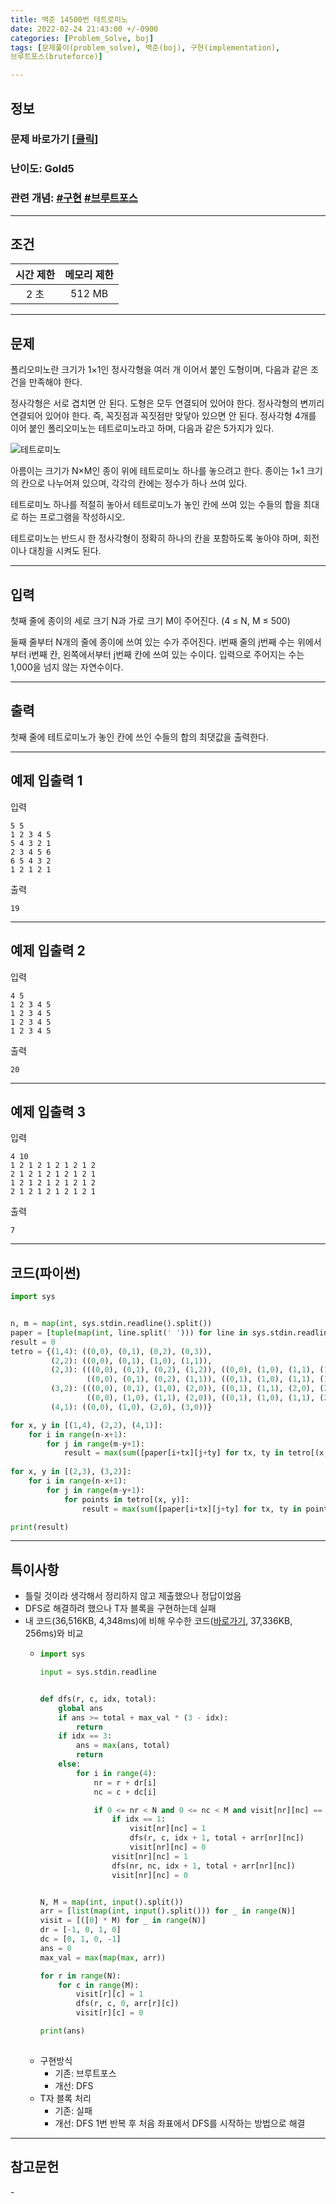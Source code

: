 ```yaml
---
title: 백준 14500번 테트로미노
date: 2022-02-24 21:43:00 +/-0900
categories: [Problem_Solve, boj]
tags: [문제풀이(problem_solve), 백준(boj), 구현(implementation), 
브루트포스(bruteforce)]

---
```

## 정보
### 문제 바로가기 [[클릭](https://www.acmicpc.net/problem/14500)]
### 난이도: Gold5
### 관련 개념: [#구현](https://www.acmicpc.net/problemset?sort=ac_desc&algo=102) [#브루트포스](https://www.acmicpc.net/problemset?sort=ac_desc&algo=125)

---
## 조건

시간 제한|메모리 제한
:---:|:---:
2 초|512 MB

---
## 문제
폴리오미노란 크기가 1×1인 정사각형을 여러 개 이어서 붙인 도형이며, 다음과 같은 조건을 만족해야 한다.

정사각형은 서로 겹치면 안 된다.
도형은 모두 연결되어 있어야 한다.
정사각형의 변끼리 연결되어 있어야 한다. 즉, 꼭짓점과 꼭짓점만 맞닿아 있으면 안 된다.
정사각형 4개를 이어 붙인 폴리오미노는 테트로미노라고 하며, 다음과 같은 5가지가 있다.

![테트로미노](/assets/img/problem_solve/0027/0027_problem.png)

아름이는 크기가 N×M인 종이 위에 테트로미노 하나를 놓으려고 한다. 종이는 1×1 크기의 칸으로 나누어져 있으며, 각각의 칸에는 정수가 하나 쓰여 있다.

테트로미노 하나를 적절히 놓아서 테트로미노가 놓인 칸에 쓰여 있는 수들의 합을 최대로 하는 프로그램을 작성하시오.

테트로미노는 반드시 한 정사각형이 정확히 하나의 칸을 포함하도록 놓아야 하며, 회전이나 대칭을 시켜도 된다.

---
## 입력
첫째 줄에 종이의 세로 크기 N과 가로 크기 M이 주어진다. (4 ≤ N, M ≤ 500)

둘째 줄부터 N개의 줄에 종이에 쓰여 있는 수가 주어진다. i번째 줄의 j번째 수는 위에서부터 i번째 칸, 왼쪽에서부터 j번째 칸에 쓰여 있는 수이다. 입력으로 주어지는 수는 1,000을 넘지 않는 자연수이다.

---
## 출력
첫째 줄에 테트로미노가 놓인 칸에 쓰인 수들의 합의 최댓값을 출력한다.

---
## 예제 입출력 1
입력
```
5 5
1 2 3 4 5
5 4 3 2 1
2 3 4 5 6
6 5 4 3 2
1 2 1 2 1
```

출력
```
19
```

---
## 예제 입출력 2
입력
```
4 5
1 2 3 4 5
1 2 3 4 5
1 2 3 4 5
1 2 3 4 5
```

출력
```
20
```

---
## 예제 입출력 3
입력
```
4 10
1 2 1 2 1 2 1 2 1 2
2 1 2 1 2 1 2 1 2 1
1 2 1 2 1 2 1 2 1 2
2 1 2 1 2 1 2 1 2 1
```

출력
```
7
```

---
## 코드(파이썬)
```python
import sys


n, m = map(int, sys.stdin.readline().split())
paper = [tuple(map(int, line.split(' '))) for line in sys.stdin.readlines()]
result = 0
tetro = {(1,4): ((0,0), (0,1), (0,2), (0,3)),
         (2,2): ((0,0), (0,1), (1,0), (1,1)),
         (2,3): (((0,0), (0,1), (0,2), (1,2)), ((0,0), (1,0), (1,1), (1,2)), ((0,0), (0,1), (0,2), (1,0)), ((0,2), (1,0), (1,1), (1,2)),
                 ((0,0), (0,1), (0,2), (1,1)), ((0,1), (1,0), (1,1), (1,2)), ((0,1), (0,2), (1,0), (1,1)), ((0,0), (0,1), (1,1), (1,2))),
         (3,2): (((0,0), (0,1), (1,0), (2,0)), ((0,1), (1,1), (2,0), (2,1)), ((0,0), (0,1), (1,1), (2,1)), ((0,0), (1,0), (2,0), (2,1)),
                 ((0,0), (1,0), (1,1), (2,0)), ((0,1), (1,0), (1,1), (2,1)), ((0,1), (1,0), (1,1), (2,0)), ((0,0), (1,0), (1,1), (2,1))),
         (4,1): ((0,0), (1,0), (2,0), (3,0))}

for x, y in [(1,4), (2,2), (4,1)]:
    for i in range(n-x+1):
        for j in range(m-y+1):
            result = max(sum([paper[i+tx][j+ty] for tx, ty in tetro[(x, y)]]), result)
    
for x, y in [(2,3), (3,2)]:
    for i in range(n-x+1):
        for j in range(m-y+1):
            for points in tetro[(x, y)]:
                result = max(sum([paper[i+tx][j+ty] for tx, ty in points]), result)

print(result)

```

---
## 특이사항
- 틀릴 것이라 생각해서 정리하지 않고 제출했으나 정답이었음
- DFS로 해결하려 했으나 T자 블록을 구현하는데 실패
- 내 코드(36,516KB, 4,348ms)에 비해 우수한 코드([바로가기](https://www.acmicpc.net/source/39452173), 37,336KB, 256ms)와 비교
  - ```python
    import sys

    input = sys.stdin.readline


    def dfs(r, c, idx, total):
        global ans
        if ans >= total + max_val * (3 - idx):
            return
        if idx == 3:
            ans = max(ans, total)
            return
        else:
            for i in range(4):
                nr = r + dr[i]
                nc = c + dc[i]

                if 0 <= nr < N and 0 <= nc < M and visit[nr][nc] == 0:
                    if idx == 1:
                        visit[nr][nc] = 1
                        dfs(r, c, idx + 1, total + arr[nr][nc])
                        visit[nr][nc] = 0
                    visit[nr][nc] = 1
                    dfs(nr, nc, idx + 1, total + arr[nr][nc])
                    visit[nr][nc] = 0


    N, M = map(int, input().split())
    arr = [list(map(int, input().split())) for _ in range(N)]
    visit = [([0] * M) for _ in range(N)]
    dr = [-1, 0, 1, 0]
    dc = [0, 1, 0, -1]
    ans = 0
    max_val = max(map(max, arr))

    for r in range(N):
        for c in range(M):
            visit[r][c] = 1
            dfs(r, c, 0, arr[r][c])
            visit[r][c] = 0

    print(ans)
        
    ```
  - 구현방식
    - 기존: 브루트포스
    - 개선: DFS
  - T자 블록 처리
    - 기존: 실패
    - 개선: DFS 1번 반복 후 처음 좌표에서 DFS를 시작하는 방법으로 해결

---
## 참고문헌
\-
